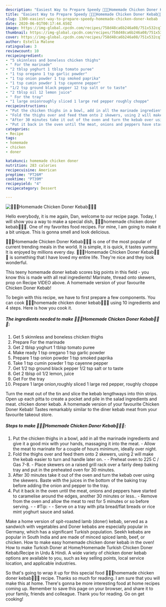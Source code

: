 ```yaml
---
description: "Easiest Way to Prepare Speedy 🍗🌮🍟Homemade Chicken Doner Kebab🍗🌮🍟"
title: "Easiest Way to Prepare Speedy 🍗🌮🍟Homemade Chicken Doner Kebab🍗🌮🍟"
slug: 1300-easiest-way-to-prepare-speedy-homemade-chicken-doner-kebab
date: 2020-06-01T00:17:44.650Z
image: https://img-global.cpcdn.com/recipes/758d48ca6b246a08/751x532cq70/🍗🌮🍟homemade-chicken-doner-kebab🍗🌮🍟-recipe-main-photo.jpg
thumbnail: https://img-global.cpcdn.com/recipes/758d48ca6b246a08/751x532cq70/🍗🌮🍟homemade-chicken-doner-kebab🍗🌮🍟-recipe-main-photo.jpg
cover: https://img-global.cpcdn.com/recipes/758d48ca6b246a08/751x532cq70/🍗🌮🍟homemade-chicken-doner-kebab🍗🌮🍟-recipe-main-photo.jpg
author: Estella Malone
ratingvalue: 3
reviewcount: 10
recipeingredient:
- "5 skinnless and boneless chicken thighs"
- " For the marinade"
- "2 tblsp yoghurt 1 tblsp tomato puree"
- "1 tsp oregano 1 tsp garlic powder"
- "1 tsp onion powder 1 tsp smoked paprika"
- "1 tsp cumin powder 1 tsp cayenne pepper"
- "1/2 tsp ground black pepper 12 tsp salt or to taste"
- "2 tblsp oil 12 lemon juice"
- " For the tray"
- "1 large onionroughly sliced 1 large red pepper roughly choppe"
recipeinstructions:
- "Put the chicken thighs in a bowl, add in all the marinade ingredients and give it a good mix with your hands, massaging it into the meat. Allow the meat to marinate for a couple of hours minimum, ideally over night."
- "Fold the thighs over and feed them onto 2 skewers, using 2 will make the kebab easier to turn and handle later on.  Preheat oven to 225 C / Gas 7-8. Place skewers on a raised grill rack over a fairly deep baking tray and put in the preheated oven for 30 minutes."
- "After 30 minutes take it out of the oven and turn the kebab over using the skewers. Baste with the juices in the bottom of the baking tray before adding the onion and pepper to the tray."
- "Put it back in the oven until the meat, onions and peppers have started to caramelise around the edges, another 30 minutes or less.. Remove from the oven and allow the meat to rest for 5 minutes or so before serving.  #Tip:  Serve on a tray with pita bread/flat breads or rice mint yoghurt sauce and salad."
categories:
- Recipe
tags:
- homemade
- chicken
- doner

katakunci: homemade chicken doner 
nutrition: 283 calories
recipecuisine: American
preptime: "PT26M"
cooktime: "PT39M"
recipeyield: "4"
recipecategory: Dessert

---
```



![🍗🌮🍟Homemade Chicken Doner Kebab🍗🌮🍟](https://img-global.cpcdn.com/recipes/758d48ca6b246a08/751x532cq70/🍗🌮🍟homemade-chicken-doner-kebab🍗🌮🍟-recipe-main-photo.jpg)

Hello everybody, it is me again, Dan, welcome to our recipe page. Today, I will show you a way to make a special dish, 🍗🌮🍟homemade chicken doner kebab🍗🌮🍟. One of my favorites food recipes. For mine, I am going to make it a bit unique. This is gonna smell and look delicious.

🍗🌮🍟Homemade Chicken Doner Kebab🍗🌮🍟 is one of the most popular of current trending meals in the world. It is simple, it is quick, it tastes yummy. It is enjoyed by millions every day. 🍗🌮🍟Homemade Chicken Doner Kebab🍗🌮🍟 is something that I have loved my entire life. They're nice and they look wonderful.

This teeny homemade doner kebab scores big points in this field - you know this is made with all real ingredients! Marinate, thread onto skewers, prop on Recipe VIDEO above. A homemade version of your favourite Chicken Doner Kebab!


To begin with this recipe, we have to first prepare a few components. You can cook 🍗🌮🍟homemade chicken doner kebab🍗🌮🍟 using 10 ingredients and 4 steps. Here is how you cook it.

<!--inarticleads1-->

##### The ingredients needed to make 🍗🌮🍟Homemade Chicken Doner Kebab🍗🌮🍟:

1. Get 5 skinnless and boneless chicken thighs
1. Prepare  For the marinade
1. Get 2 tblsp yoghurt 1 tblsp tomato puree
1. Make ready 1 tsp oregano 1 tsp garlic powder
1. Prepare 1 tsp onion powder 1 tsp smoked paprika
1. Take 1 tsp cumin powder 1 tsp cayenne pepper
1. Get 1/2 tsp ground black pepper 1/2 tsp salt or to taste
1. Get 2 tblsp oil 1/2 lemon, juice
1. Get  For the tray
1. Prepare 1 large onion,roughly sliced 1 large red pepper, roughly choppe


Turn the meat out of the tin and slice the kebab lengthways into thin strips. Open up each pitta to create a pocket and pile in the salad ingredients and meat. chicken doner kebab. A homemade version of your favourite Chicken Doner Kebab! Tastes remarkably similar to the diner kebab meat from your favourite takeout store. 

<!--inarticleads2-->

##### Steps to make 🍗🌮🍟Homemade Chicken Doner Kebab🍗🌮🍟:

1. Put the chicken thighs in a bowl, add in all the marinade ingredients and give it a good mix with your hands, massaging it into the meat. - Allow the meat to marinate for a couple of hours minimum, ideally over night.
1. Fold the thighs over and feed them onto 2 skewers, using 2 will make the kebab easier to turn and handle later on. -  - Preheat oven to 225 C / Gas 7-8. - Place skewers on a raised grill rack over a fairly deep baking tray and put in the preheated oven for 30 minutes.
1. After 30 minutes take it out of the oven and turn the kebab over using the skewers. Baste with the juices in the bottom of the baking tray before adding the onion and pepper to the tray.
1. Put it back in the oven until the meat, onions and peppers have started to caramelise around the edges, another 30 minutes or less.. - Remove from the oven and allow the meat to rest for 5 minutes or so before serving. -  - #Tip: -  - Serve on a tray with pita bread/flat breads or rice mint yoghurt sauce and salad.


Make a home version of spit-roasted lamb (doner) kebab, served as a sandwich with vegetables and Doner kebabs are especially popular in Germany, which has a significant Turkish population. Seekh kebabs are popular in South India and are made of minced spiced lamb, beef, or chicken. How to make easy homemade chicken doner kebab in the oven! How to make Turkish Doner at Home/Homemade Turkish Chicken Doner Kebab/Recipe in Urdu &amp; Hindi. A wide variety of chicken doner kebab options are available to you, such as key selling points, local service location, and applicable industries. 

So that's going to wrap it up for this special food 🍗🌮🍟homemade chicken doner kebab🍗🌮🍟 recipe. Thanks so much for reading. I am sure that you will make this at home. There's gonna be more interesting food at home recipes coming up. Remember to save this page on your browser, and share it to your family, friends and colleague. Thank you for reading. Go on get cooking!
